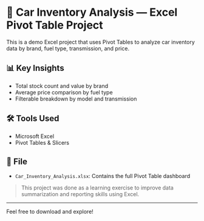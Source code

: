 # 🚗 Car Inventory Analysis — Excel Pivot Table Project

This is a demo Excel project that uses Pivot Tables to analyze car inventory data by brand, fuel type, transmission, and price.

## 📊 Key Insights
- Total stock count and value by brand
- Average price comparison by fuel type
- Filterable breakdown by model and transmission

## 🛠 Tools Used
- Microsoft Excel
- Pivot Tables & Slicers

## 📂 File
- `Car_Inventory_Analysis.xlsx`: Contains the full Pivot Table dashboard

> This project was done as a learning exercise to improve data summarization and reporting skills using Excel.

---

Feel free to download and explore!
